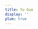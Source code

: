 ```yaml
---
title: Yu Guo
display: ''
plum: true
---
```


<!-- <SubNav /> -->

<ListPosts only-date type="blog" />
